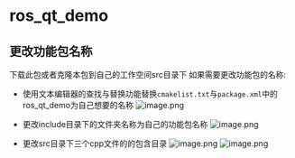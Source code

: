 # ros_qt_demo

## 更改功能包名称
下载此包或者克隆本包到自己的工作空间src目录下
如果需要更改功能包的名称:
- 使用文本编辑器的查找与替换功能替换```cmakelist.txt```与```package.xml```中的ros_qt_demo为自己想要的名称
![image.png](https://i.postimg.cc/zfZ1s8RB/image.png)
- 更改include目录下的文件夹名称为自己的功能包名称
![image.png](https://i.postimg.cc/X7RhJxN1/image.png)

- 更改src目录下三个cpp文件的的包含目录
![image.png](https://i.postimg.cc/76WjCfgq/image.png)
![image.png](https://i.postimg.cc/8ch8qT6D/image.png)
